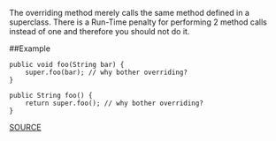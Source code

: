 The overriding method merely calls the same method defined in a superclass.
There is a Run-Time penalty for performing 2 method calls instead of one and therefore you should not do it.

##Example

	public void foo(String bar) { 
		super.foo(bar); // why bother overriding? 
	} 
	
	public String foo() { 
		return super.foo(); // why bother overriding? 
	}

[SOURCE](http://pmd.sourceforge.net/pmd-5.3.2/pmd-java/rules/java/unnecessary.html#UselessOverridingMethod)
